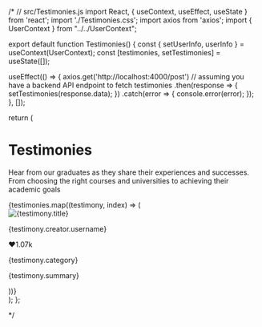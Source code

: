 /* // src/Testimonies.js
import React, { useContext, useEffect, useState } from 'react';
import './Testimonies.css';
import axios from 'axios';
import { UserContext } from "../../UserContext";

export default function Testimonies() {
  const { setUserInfo, userInfo } = useContext(UserContext);
  const [testimonies, setTestimonies] = useState([]);

  useEffect(() => {
    axios.get('http://localhost:4000/post') // assuming you have a backend API endpoint to fetch testimonies
     .then(response => {
        setTestimonies(response.data);
      })
     .catch(error => {
        console.error(error);
      });
  }, []);

  return (
    <div className="testimonies-container">
      <h1 className="title">Testimonies</h1>
      <p className="subtitle">
        Hear from our graduates as they share their experiences and successes. From choosing the right courses and universities to achieving their academic goals
      </p>
      <div className="testimonies">
        {testimonies.map((testimony, index) => (
          <div key={index} className="testimony-card">
            <img src={testimony.files} alt={testimony.title} className="testimony-image" />
            <div className="profile-card">
              <div className='profile-cardandlike'>
                <div className='profile-imgandname'>
                  <img src='' alt='' className="profile-image" />
                  <p className="profile-name">{testimony.creator.username}</p>
                </div>
                <div className="profile-info">
                  <p className="profile-likes">
                    <span role="img" aria-label="heart">❤️</span>1.07k
                  </p>
                </div>
              </div>
              <p>{testimony.category}</p>
              <p className="profile-description">{testimony.summary}</p>
            </div>
          </div>
        ))}
      </div>
    </div>
  );
};

 */